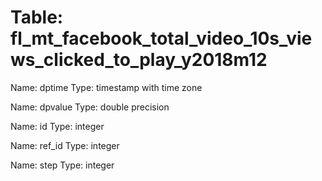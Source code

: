Table: fl_mt_facebook_total_video_10s_views_clicked_to_play_y2018m12
====================================================================

Name: dptime
Type: timestamp with time zone

Name: dpvalue
Type: double precision

Name: id
Type: integer

Name: ref_id
Type: integer

Name: step
Type: integer

